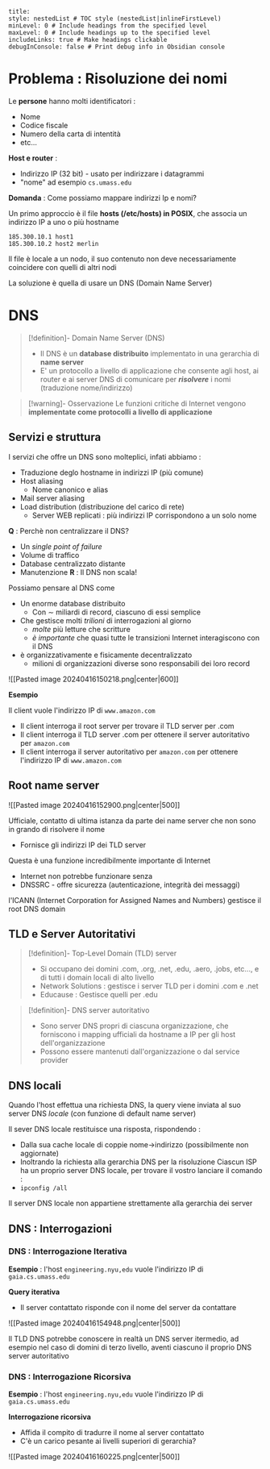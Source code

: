 ```table-of-contents
title: 
style: nestedList # TOC style (nestedList|inlineFirstLevel)
minLevel: 0 # Include headings from the specified level
maxLevel: 0 # Include headings up to the specified level
includeLinks: true # Make headings clickable
debugInConsole: false # Print debug info in Obsidian console
```
# Problema : Risoluzione dei nomi

Le **persone** hanno molti identificatori :
- Nome
- Codice fiscale
- Numero della carta di intentità
- etc...

**Host e router** :
- Indirizzo IP (32 bit) - usato per indirizzare i datagrammi
- "nome" ad esempio `cs.umass.edu`

**Domanda** : Come possiamo mappare indirizzi Ip e nomi?

Un primo approccio è il file **hosts (/etc/hosts) in POSIX**, che associa un indirizzo IP a uno o più hostname

```
185.300.10.1 host1
185.300.10.2 host2 merlin
```

Il file è locale a un nodo, il suo contenuto non deve necessariamente coincidere con quelli di altri nodi

La soluzione è quella di usare un DNS (Domain Name Server)

# DNS

>[!definition]- Domain Name Server (DNS)
>- Il DNS è un **database distribuito** implementato in una gerarchia di **name server**
>- E' un protocollo a livello di applicazione che consente agli host, ai router e ai server DNS di comunicare per _**risolvere**_ i nomi (traduzione nome/indirizzo)

>[!warning]- Osservazione
>Le funzioni critiche di Internet vengono **implementate come protocolli a livello di applicazione**

## Servizi e struttura

I servizi che offre un DNS sono molteplici, infati abbiamo :
- Traduzione deglo hostname in indirizzi IP (più comune)
- Host aliasing
	- Nome canonico e alias
- Mail server aliasing
- Load distribution (distribuzione del carico di rete)
	- Server WEB replicati : più indirizzi IP corrispondono a un solo nome

**Q** : Perchè non centralizzare il DNS?
- Un *single point of failure*
- Volume di traffico
- Database centralizzato distante
- Manutenzione
**R** : Il DNS non scala!

Possiamo pensare al DNS come

- Un enorme database distribuito
	- Con $\sim$ miliardi di record, ciascuno di essi semplice
- Che gestisce molti *trilioni* di interrogazioni al giorno
	- *molte* più letture che scritture
	- *è importante* che quasi tutte le transizioni Internet interagiscono con il DNS
- è organizzativamente e fisicamente decentralizzato
	- milioni di organizzazioni diverse sono responsabili dei loro record

![[Pasted image 20240416150218.png|center|600]]

**Esempio**

Il client vuole l'indirizzo IP di `www.amazon.com`
- Il client interroga il root server per trovare il TLD server per .com
- Il client interroga il TLD server .com per ottenere il server autoritativo per `amazon.com`
- Il client interroga il server autoritativo per `amazon.com` per ottenere l'indirizzo IP di `www.amazon.com`

## Root name server

![[Pasted image 20240416152900.png|center|500]]

Ufficiale, contatto di ultima istanza da parte dei name server che non sono in grando di risolvere il nome
- Fornisce gli indirizzi IP dei TLD server

Questa è una funzione incredibilmente importante di Internet
- Internet non potrebbe funzionare senza
- DNSSRC - offre sicurezza (autenticazione, integrità dei messaggi)

l'ICANN (Internet Corporation for Assigned Names and Numbers) gestisce il root DNS domain

## TLD e Server Autoritativi

>[!definition]- Top-Level Domain (TLD) server
>- Si occupano dei domini .com, .org, .net, .edu, .aero, .jobs, etc..., e di tutti i domain locali di alto livello
>- Network Solutions : gestisce i server TLD per i domini .com e .net
>- Educause : Gestisce quelli per .edu

>[!definition]- DNS server autoritativo
>- Sono server DNS propri di ciascuna organizzazione, che forniscono i mapping ufficiali da hostname a IP per gli host dell'organizzazione
>- Possono essere mantenuti dall'organizzazione o dal service provider

## DNS locali

Quando l'host effettua una richiesta DNS, la query viene inviata al suo server DNS *locale* (con funzione di default name server)

Il sever DNS locale restituisce una risposta, rispondendo :
- Dalla sua cache locale di coppie nome->indirizzo (possibilmente non aggiornate)
- Inoltrando la richiesta alla gerarchia DNS per la risoluzione
Ciascun ISP ha un proprio server DNS locale, per trovare il vostro lanciare il comando :
- `ipconfig /all`

Il server DNS locale non appartiene strettamente alla gerarchia dei server

## DNS : Interrogazioni
### DNS : Interrogazione Iterativa

**Esempio** : l'host `engineering.nyu,edu` vuole l'indirizzo IP di `gaia.cs.umass.edu`

**Query iterativa**
- Il server contattato risponde con il nome del server da contattare

![[Pasted image 20240416154948.png|center|500]]

Il TLD DNS potrebbe conoscere in realtà un DNS server itermedio, ad esempio nel caso di domini di terzo livello, aventi ciascuno il proprio DNS server autoritativo

### DNS : Interrogazione Ricorsiva

**Esempio** : l'host `engineering.nyu,edu` vuole l'indirizzo IP di `gaia.cs.umass.edu`

**Interrogazione ricorsiva**
- Affida il compito di tradurre il nome al server contattato
- C'è un carico pesante ai livelli superiori di gerarchia?

![[Pasted image 20240416160225.png|center|500]]

